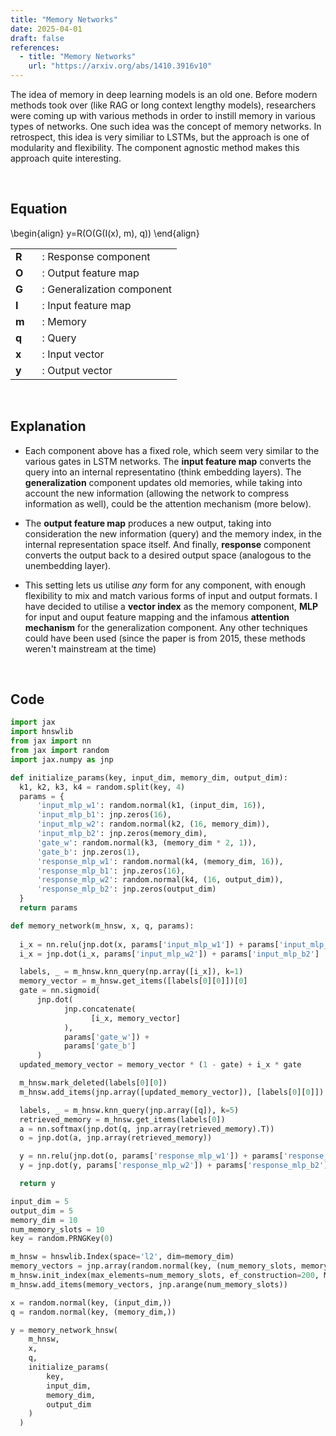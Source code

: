 ```yaml
---
title: "Memory Networks"
date: 2025-04-01
draft: false
references:
  - title: "Memory Networks"
    url: "https://arxiv.org/abs/1410.3916v10"
---
```


The idea of memory in deep learning models is an old one. Before modern methods took over (like RAG or long context lengthy models), researchers were coming up with various methods in order to instill memory in various types of networks. One such idea was the concept of memory networks. In retrospect, this idea is very similiar to LSTMs, but the approach is one of modularity and flexibility. The component agnostic method makes this approach quite interesting.

<br>

## Equation

\begin{align}
y=R(O(G(I(x), m), q))
\end{align}

<table style="border-collapse: collapse;">
  <tr>
    <td style="padding-right: 20px; vertical-align: middle;"><strong>R</strong></td>
    <td style="vertical-align: middle;">: Response component</td>
  </tr>
  <tr>
    <td style="padding-right: 20px; vertical-align: middle;"><strong>O</strong></td>
    <td style="vertical-align: middle;">: Output feature map</td>
  </tr>
  <tr>
    <td style="padding-right: 20px; vertical-align: middle;"><strong>G</strong></td>
    <td style="vertical-align: middle;">: Generalization component</td>
  </tr>
  <tr>
    <td style="padding-right: 20px; vertical-align: middle;"><strong>I</strong></td>
    <td style="vertical-align: middle;">: Input feature map</td>
  </tr>
  <tr>
    <td style="padding-right: 20px; vertical-align: middle;"><strong>m</strong></td>
    <td style="vertical-align: middle;">: Memory</td>
  </tr>
  <tr>
    <td style="padding-right: 20px; vertical-align: middle;"><strong>q</strong></td>
    <td style="vertical-align: middle;">: Query</td>
  </tr>
  <tr>
    <td style="padding-right: 20px; vertical-align: middle;"><strong>x</strong></td>
    <td style="vertical-align: middle;">: Input vector</td>
  </tr>
  <tr>
    <td style="padding-right: 20px; vertical-align: middle;"><strong>y</strong></td>
    <td style="vertical-align: middle;">: Output vector</td>
  </tr>
</table>

<br>

## Explanation

- Each component above has a fixed role, which seem very similar to the various gates in LSTM networks. The **input feature map** converts the query into an internal representatino (think embedding layers). The **generalization** component updates old memories, while taking into account the new information (allowing the network to compress information as well), could be the attention mechanism (more below).

- The **output feature map** produces a new output, taking into consideration the new information (query) and the memory index, in the internal representation space itself. And finally, **response** component converts the output back to a desired output space (analogous to the unembedding layer). 

- This setting lets us utilise *any* form for any component, with enough flexibility to mix and match various forms of input and output formats. I have decided to utilise a **vector index** as the memory component, **MLP** for input and ouput feature mapping and the infamous **attention mechanism** for the generalization component. Any other techniques could have been used (since the paper is from 2015, these methods weren't mainstream at the time)

<br>

## Code

```python
import jax
import hnswlib
from jax import nn
from jax import random
import jax.numpy as jnp

def initialize_params(key, input_dim, memory_dim, output_dim):
  k1, k2, k3, k4 = random.split(key, 4)
  params = {
      'input_mlp_w1': random.normal(k1, (input_dim, 16)),
      'input_mlp_b1': jnp.zeros(16),
      'input_mlp_w2': random.normal(k2, (16, memory_dim)),
      'input_mlp_b2': jnp.zeros(memory_dim),
      'gate_w': random.normal(k3, (memory_dim * 2, 1)),
      'gate_b': jnp.zeros(1),
      'response_mlp_w1': random.normal(k4, (memory_dim, 16)),
      'response_mlp_b1': jnp.zeros(16),
      'response_mlp_w2': random.normal(k4, (16, output_dim)),
      'response_mlp_b2': jnp.zeros(output_dim)
  }
  return params

def memory_network(m_hnsw, x, q, params):
    
  i_x = nn.relu(jnp.dot(x, params['input_mlp_w1']) + params['input_mlp_b1'])
  i_x = jnp.dot(i_x, params['input_mlp_w2']) + params['input_mlp_b2']

  labels, _ = m_hnsw.knn_query(np.array([i_x]), k=1)
  memory_vector = m_hnsw.get_items([labels[0][0]])[0]
  gate = nn.sigmoid(
      jnp.dot(
            jnp.concatenate(
                  [i_x, memory_vector]
            ), 
            params['gate_w']) + 
            params['gate_b']
      )
  updated_memory_vector = memory_vector * (1 - gate) + i_x * gate

  m_hnsw.mark_deleted(labels[0][0])
  m_hnsw.add_items(jnp.array([updated_memory_vector]), [labels[0][0]])

  labels, _ = m_hnsw.knn_query(jnp.array([q]), k=5)
  retrieved_memory = m_hnsw.get_items(labels[0])
  a = nn.softmax(jnp.dot(q, jnp.array(retrieved_memory).T))
  o = jnp.dot(a, jnp.array(retrieved_memory))

  y = nn.relu(jnp.dot(o, params['response_mlp_w1']) + params['response_mlp_b1'])
  y = jnp.dot(y, params['response_mlp_w2']) + params['response_mlp_b2']

  return y

input_dim = 5
output_dim = 5
memory_dim = 10
num_memory_slots = 10
key = random.PRNGKey(0)

m_hnsw = hnswlib.Index(space='l2', dim=memory_dim)
memory_vectors = jnp.array(random.normal(key, (num_memory_slots, memory_dim)))
m_hnsw.init_index(max_elements=num_memory_slots, ef_construction=200, M=16)
m_hnsw.add_items(memory_vectors, jnp.arange(num_memory_slots))

x = random.normal(key, (input_dim,))
q = random.normal(key, (memory_dim,))

y = memory_network_hnsw(
    m_hnsw, 
    x, 
    q, 
    initialize_params(
        key, 
        input_dim, 
        memory_dim, 
        output_dim
    )
  )

```
